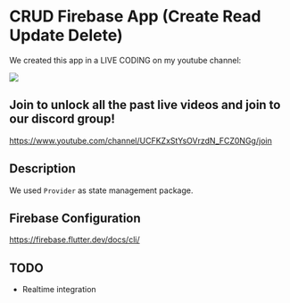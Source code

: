 # CRUD Firebase App (Create Read Update Delete)

We created this app in a LIVE CODING on my youtube channel: 

[![](http://img.youtube.com/vi/3zHrCb_Lf4o/0.jpg)](https://www.youtube.com/watch?v=3zHrCb_Lf4o )

## Join to unlock all the past live videos and join to our discord group!

https://www.youtube.com/channel/UCFKZxStYsOVrzdN_FCZ0NGg/join

## Description

We used `Provider` as state management package.

## Firebase Configuration

https://firebase.flutter.dev/docs/cli/

## TODO

- Realtime integration

